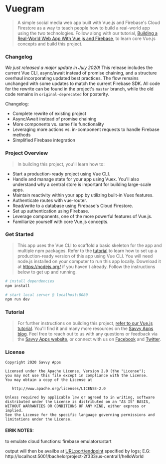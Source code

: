 # Vuegram

> A simple social media web app built with Vue.js and Firebase's Cloud Firestore as a way to teach people how to build a real-world app using the two technologies. Follow along with our tutorial, [Building a Real-World Web App With Vue.js and Firebase](http://savvyapps.com/blog/definitive-guide-building-web-app-vuejs-firebase), to learn core Vue.js concepts and build this project.

### Changelog
*We just released a major update in July 2020!* This release includes the current Vue CLI, async/await instead of promise chaining, and a structure overhaul incorporating updated best practices. The flow remains unchanged with some updates to match the current Firebase SDK. All code for the rewrite can be found in the project's `master` branch, while the old code remains in `original-deprecated` for posterity.

Changelog:

* Complete rewrite of existing project
* Async/Await instead of promise chaining
* More components vs. same file functionality
* Leveraging more actions vs. in-component requests to handle Firebase methods
* Simplified Firebase integration




### Project Overview

> In building this project, you'll learn how to:

* Start a production-ready project using Vue CLI.
* Handle and manage state for your app using Vuex. You'll also understand why a central store is important for building large-scale apps.
* Maintain reactivity within your app by utilizing built-in Vuex features.
* Authenticate routes with vue-router.
* Read/write to a database using Firebase's Cloud Firestore.
* Set up authentication using Firebase.
* Leverage components, one of the more powerful features of Vue.js.
* Familiarize yourself with core Vue.js concepts.

### Get Started

> This app uses the Vue CLI to scaffold a basic skeleton for the app and multiple npm packages. Refer to the [tutorial](http://savvyapps.com/blog/definitive-guide-building-web-app-vuejs-firebase) to learn how to set up a production-ready version of this app using Vue CLI. You will need node.js installed on your computer to run this app locally. Download it at https://nodejs.org/ if you haven't already. Follow the instructions below to get up and running.

``` bash
# install dependencies
npm install

# start local server @ localhost:8080
npm run dev
```
### Tutorial

> For further instructions on building this project, [refer to our Vue.js tutorial](http://savvyapps.com/blog/definitive-guide-building-web-app-vuejs-firebase). You'll find it and many more resources on the [Savvy Apps blog](https://savvyapps.com/blog). Feel free to reach out to us with any questions or feedback via the [Savvy Apps website](https://savvyapps.com/), or connect with us on [Facebook](https://www.facebook.com/savvyapps/) and [Twitter](https://twitter.com/savvyapps).

### License

```
Copyright 2020 Savvy Apps

Licensed under the Apache License, Version 2.0 (the "License");
you may not use this file except in compliance with the License.
You may obtain a copy of the License at

   http://www.apache.org/licenses/LICENSE-2.0

Unless required by applicable law or agreed to in writing, software
distributed under the License is distributed on an "AS IS" BASIS,
WITHOUT WARRANTIES OR CONDITIONS OF ANY KIND, either express or implied.
See the License for the specific language governing permissions and
limitations under the License.
```


#### EIRIK NOTES:

to emulate cloud functions: firebase emulators:start

output will then be availbe at <URL:port/endpoint> specified by logs;
E.G: http://localhost:5001/bachelorproject-2f333/us-central1/helloWorld